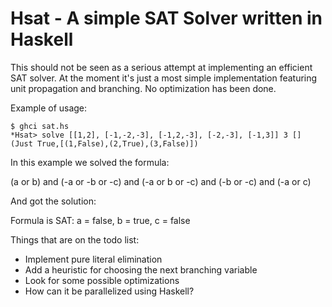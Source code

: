 # Hsat - A simple SAT Solver written in Haskell

This should not be seen as a serious attempt at implementing an efficient SAT solver. At the moment it's just a most simple implementation featuring unit propagation and branching. No optimization has been done.

Example of usage:
```
$ ghci sat.hs
*Hsat> solve [[1,2], [-1,-2,-3], [-1,2,-3], [-2,-3], [-1,3]] 3 []
(Just True,[(1,False),(2,True),(3,False)])
```

In this example we solved the formula:

(a or b) and (-a or -b or -c) and (-a or b or -c) and (-b or -c) and (-a or c)

And got the solution:

Formula is SAT: a = false, b = true, c = false

Things that are on the todo list:
* Implement pure literal elimination
* Add a heuristic for choosing the next branching variable
* Look for some possible optimizations
* How can it be parallelized using Haskell?
